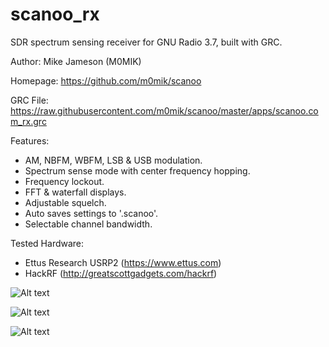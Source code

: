 scanoo_rx
======

SDR spectrum sensing receiver for GNU Radio 3.7, built with GRC.

Author: Mike Jameson (M0MIK)

Homepage: https://github.com/m0mik/scanoo

GRC File: https://raw.githubusercontent.com/m0mik/scanoo/master/apps/scanoo.com_rx.grc

Features:
- AM, NBFM, WBFM, LSB & USB modulation.
- Spectrum sense mode with center frequency hopping.
- Frequency lockout.
- FFT & waterfall displays.
- Adjustable squelch.
- Auto saves settings to '.scanoo'.
- Selectable channel bandwidth.

Tested Hardware:
- Ettus Research USRP2 (https://www.ettus.com)
- HackRF (http://greatscottgadgets.com/hackrf)

![Alt text](https://raw.github.com/m0mik/scanoo/master/apps/scanoo.com_rx.gui_main.png)

![Alt text](https://raw.github.com/m0mik/scanoo/master/apps/scanoo.com_rx.gui.png)

![Alt text](https://raw.github.com/m0mik/scanoo/master/apps/scanoo.com_rx.grc.png)

